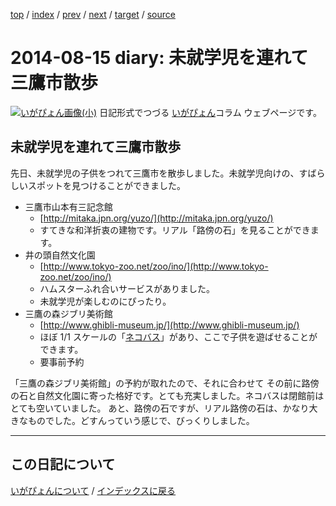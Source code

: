 [top](https://igapyon.github.io/diary/) 
 / [index](https://igapyon.github.io/diary/2014/index.html) 
 / [prev](https://igapyon.github.io/diary/2014/ig140807.html) 
 / [next](https://igapyon.github.io/diary/2014/ig140817.html) 
 / [target](https://igapyon.github.io/diary/2014/ig140815.html) 
 / [source](https://github.com/igapyon/diary/blob/gh-pages/2014/ig140815.html.src.md) 

2014-08-15 diary: 未就学児を連れて三鷹市散歩
=====================================================================================================
[![いがぴょん画像(小)](https://igapyon.github.io/diary/images/iga200306s.jpg "いがぴょん")](https://igapyon.github.io/diary/memo/memoigapyon.html) 日記形式でつづる [いがぴょん](https://igapyon.github.io/diary/memo/memoigapyon.html)コラム ウェブページです。

## 未就学児を連れて三鷹市散歩

先日、未就学児の子供をつれて三鷹市を散歩しました。未就学児向けの、すばらしいスポットを見つけることができました。

* 三鷹市山本有三記念館
  * [http://mitaka.jpn.org/yuzo/](http://mitaka.jpn.org/yuzo/)
  * すてきな和洋折衷の建物です。リアル「路傍の石」を見ることができます。
* 井の頭自然文化園
  * [http://www.tokyo-zoo.net/zoo/ino/](http://www.tokyo-zoo.net/zoo/ino/)
  * ハムスターふれ合いサービスがありました。
  * 未就学児が楽しむのにぴったり。
* 三鷹の森ジブリ美術館
  * [http://www.ghibli-museum.jp/](http://www.ghibli-museum.jp/)
  * ほぼ 1/1 スケールの「[ネコバス](http://nlab.itmedia.co.jp/nl/articles/1607/15/news147.html)」があり、ここで子供を遊ばせることができます。
  * 要事前予約

「三鷹の森ジブリ美術館」の予約が取れたので、それに合わせて その前に路傍の石と自然文化園に寄った格好です。とても充実しました。ネコバスは閉館前は とても空いていました。
あと、路傍の石ですが、リアル路傍の石は、かなり大きなものでした。どすんっていう感じで、びっくりしました。


----------------------------------------------------------------------------------------------------

## この日記について
[いがぴょんについて](https://igapyon.github.io/diary/memo/memoigapyon.html) / [インデックスに戻る](https://igapyon.github.io/diary/idxall.html)
